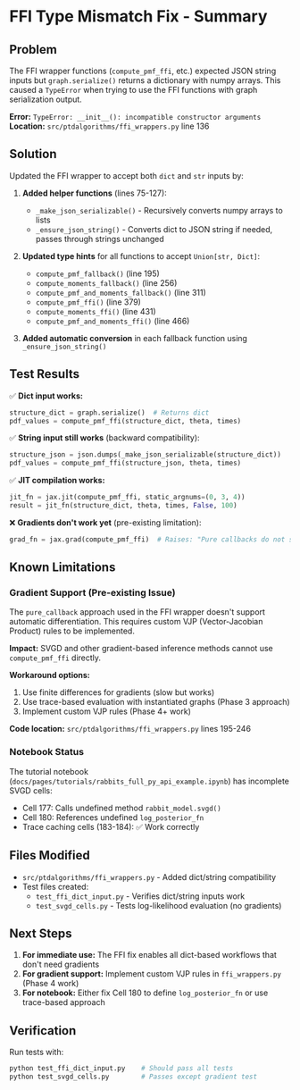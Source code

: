 # FFI Type Mismatch Fix - Summary

## Problem

The FFI wrapper functions (`compute_pmf_ffi`, etc.) expected JSON string inputs but `graph.serialize()` returns a dictionary with numpy arrays. This caused a `TypeError` when trying to use the FFI functions with graph serialization output.

**Error:** `TypeError: __init__(): incompatible constructor arguments`
**Location:** `src/ptdalgorithms/ffi_wrappers.py` line 136

## Solution

Updated the FFI wrapper to accept both `dict` and `str` inputs by:

1. **Added helper functions** (lines 75-127):
   - `_make_json_serializable()` - Recursively converts numpy arrays to lists
   - `_ensure_json_string()` - Converts dict to JSON string if needed, passes through strings unchanged

2. **Updated type hints** for all functions to accept `Union[str, Dict]`:
   - `compute_pmf_fallback()` (line 195)
   - `compute_moments_fallback()` (line 256)
   - `compute_pmf_and_moments_fallback()` (line 311)
   - `compute_pmf_ffi()` (line 379)
   - `compute_moments_ffi()` (line 431)
   - `compute_pmf_and_moments_ffi()` (line 466)

3. **Added automatic conversion** in each fallback function using `_ensure_json_string()`

## Test Results

✅ **Dict input works:**
```python
structure_dict = graph.serialize()  # Returns dict
pdf_values = compute_pmf_ffi(structure_dict, theta, times)
```

✅ **String input still works** (backward compatibility):
```python
structure_json = json.dumps(_make_json_serializable(structure_dict))
pdf_values = compute_pmf_ffi(structure_json, theta, times)
```

✅ **JIT compilation works:**
```python
jit_fn = jax.jit(compute_pmf_ffi, static_argnums=(0, 3, 4))
result = jit_fn(structure_dict, theta, times, False, 100)
```

❌ **Gradients don't work yet** (pre-existing limitation):
```python
grad_fn = jax.grad(compute_pmf_ffi)  # Raises: "Pure callbacks do not support JVP"
```

## Known Limitations

### Gradient Support (Pre-existing Issue)

The `pure_callback` approach used in the FFI wrapper doesn't support automatic differentiation. This requires custom VJP (Vector-Jacobian Product) rules to be implemented.

**Impact:** SVGD and other gradient-based inference methods cannot use `compute_pmf_ffi` directly.

**Workaround options:**
1. Use finite differences for gradients (slow but works)
2. Use trace-based evaluation with instantiated graphs (Phase 3 approach)
3. Implement custom VJP rules (Phase 4+ work)

**Code location:** `src/ptdalgorithms/ffi_wrappers.py` lines 195-246

### Notebook Status

The tutorial notebook (`docs/pages/tutorials/rabbits_full_py_api_example.ipynb`) has incomplete SVGD cells:
- Cell 177: Calls undefined method `rabbit_model.svgd()`
- Cell 180: References undefined `log_posterior_fn`
- Trace caching cells (183-184): ✅ Work correctly

## Files Modified

- `src/ptdalgorithms/ffi_wrappers.py` - Added dict/string compatibility
- Test files created:
  - `test_ffi_dict_input.py` - Verifies dict/string inputs work
  - `test_svgd_cells.py` - Tests log-likelihood evaluation (no gradients)

## Next Steps

1. **For immediate use:** The FFI fix enables all dict-based workflows that don't need gradients
2. **For gradient support:** Implement custom VJP rules in `ffi_wrappers.py` (Phase 4 work)
3. **For notebook:** Either fix Cell 180 to define `log_posterior_fn` or use trace-based approach

## Verification

Run tests with:
```bash
python test_ffi_dict_input.py    # Should pass all tests
python test_svgd_cells.py        # Passes except gradient test
```
